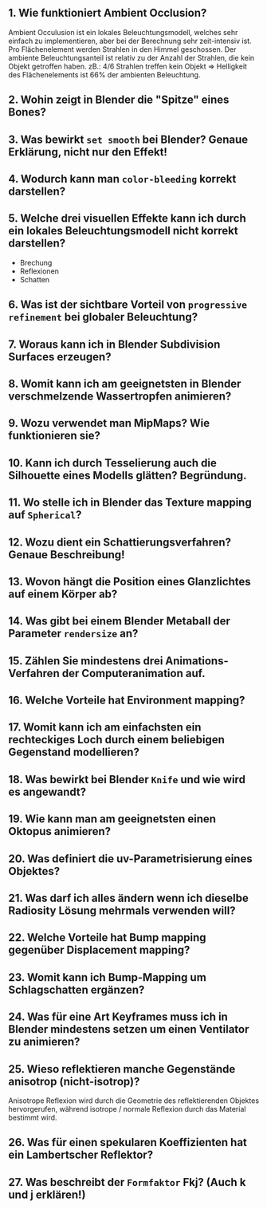 ## 1. Wie funktioniert Ambient Occlusion?

Ambient Occulusion ist ein lokales Beleuchtungsmodell, welches sehr einfach zu implementieren, aber bei der Berechnung sehr zeit-intensiv ist. Pro Flächenelement werden Strahlen in den Himmel geschossen. Der ambiente Beleuchtungsanteil ist relativ zu der Anzahl der Strahlen, die kein Objekt getroffen haben. zB.: 4/6 Strahlen treffen kein Objekt => Helligkeit des Flächenelements ist 66% der ambienten Beleuchtung.

## 2. Wohin zeigt in Blender die "Spitze" eines Bones?

## 3. Was bewirkt ``set smooth`` bei Blender? Genaue Erklärung, nicht nur den Effekt!

## 4. Wodurch kann man ``color-bleeding`` korrekt darstellen?

## 5. Welche drei visuellen Effekte kann ich durch ein lokales Beleuchtungsmodell nicht korrekt darstellen?

- Brechung
- Reflexionen
- Schatten

## 6. Was ist der sichtbare Vorteil von ``progressive refinement`` bei globaler Beleuchtung?

## 7. Woraus kann ich in Blender Subdivision Surfaces erzeugen?

## 8. Womit kann ich am geeignetsten in Blender verschmelzende Wassertropfen animieren?

## 9. Wozu verwendet man MipMaps? Wie funktionieren sie?

## 10. Kann ich durch Tesselierung auch die Silhouette eines Modells glätten? Begründung.

## 11. Wo stelle ich in Blender das Texture mapping auf ``Spherical``?

## 12. Wozu dient ein Schattierungsverfahren? Genaue Beschreibung!

## 13. Wovon hängt die Position eines Glanzlichtes auf einem Körper ab?

## 14. Was gibt bei einem Blender Metaball der Parameter ``rendersize`` an?

## 15. Zählen Sie mindestens drei Animations-Verfahren der Computeranimation auf.

## 16. Welche Vorteile hat Environment mapping?

## 17. Womit kann ich am einfachsten ein rechteckiges Loch durch einem beliebigen Gegenstand modellieren?

## 18. Was bewirkt bei Blender ``Knife`` und wie wird es angewandt?

## 19. Wie kann man am geeignetsten einen Oktopus animieren?

## 20. Was definiert die uv-Parametrisierung eines Objektes?

## 21. Was darf ich alles ändern wenn ich dieselbe Radiosity Lösung mehrmals verwenden will?

## 22. Welche Vorteile hat Bump mapping gegenüber Displacement mapping?

## 23. Womit kann ich Bump-Mapping um Schlagschatten ergänzen?

## 24. Was für eine Art Keyframes muss ich in Blender **mindestens** setzen um einen Ventilator zu animieren?

## 25. Wieso reflektieren manche Gegenstände anisotrop (nicht-isotrop)?

Anisotrope Reflexion wird durch die Geometrie des reflektierenden Objektes hervorgerufen, während isotrope / normale Reflexion durch das Material bestimmt wird. 

## 26. Was für einen spekularen Koeffizienten hat ein Lambertscher Reflektor?

## 27. Was beschreibt der ``Formfaktor`` Fkj? (Auch k und j erklären!)